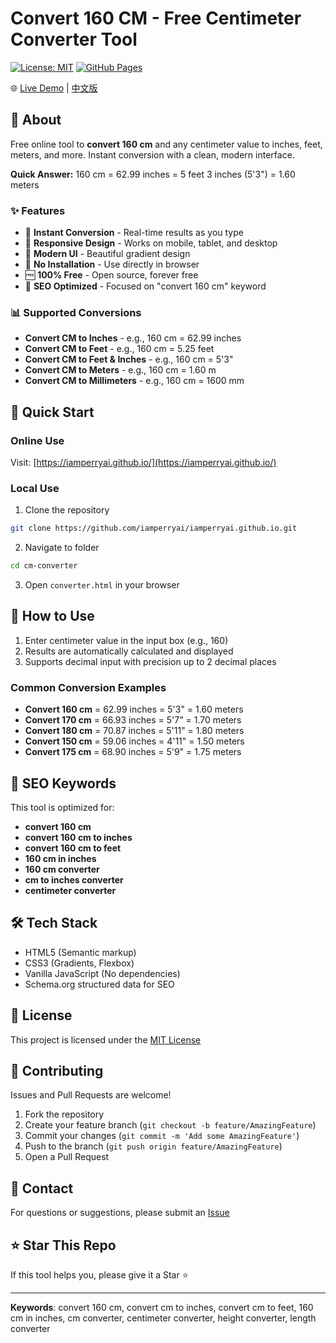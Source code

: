 # Convert 160 CM - Free Centimeter Converter Tool

[![License: MIT](https://img.shields.io/badge/License-MIT-yellow.svg)](https://opensource.org/licenses/MIT)
[![GitHub Pages](https://img.shields.io/badge/demo-online-brightgreen)](https://iamperryai.github.io/)

🌐 [Live Demo](https://iamperryai.github.io/) | [中文版](./README_ZH.md)

## 📏 About

Free online tool to **convert 160 cm** and any centimeter value to inches, feet, meters, and more. Instant conversion with a clean, modern interface.

**Quick Answer:** 160 cm = 62.99 inches = 5 feet 3 inches (5'3") = 1.60 meters

### ✨ Features

- 🔄 **Instant Conversion** - Real-time results as you type
- 📱 **Responsive Design** - Works on mobile, tablet, and desktop
- 🎨 **Modern UI** - Beautiful gradient design
- 🚀 **No Installation** - Use directly in browser
- 🆓 **100% Free** - Open source, forever free
- 🎯 **SEO Optimized** - Focused on "convert 160 cm" keyword

### 📊 Supported Conversions

- **Convert CM to Inches** - e.g., 160 cm = 62.99 inches
- **Convert CM to Feet** - e.g., 160 cm = 5.25 feet
- **Convert CM to Feet & Inches** - e.g., 160 cm = 5'3"
- **Convert CM to Meters** - e.g., 160 cm = 1.60 m
- **Convert CM to Millimeters** - e.g., 160 cm = 1600 mm

## 🚀 Quick Start

### Online Use

Visit: [https://iamperryai.github.io/](https://iamperryai.github.io/)

### Local Use

1. Clone the repository
```bash
git clone https://github.com/iamperryai/iamperryai.github.io.git
```

2. Navigate to folder
```bash
cd cm-converter
```

3. Open `converter.html` in your browser

## 📖 How to Use

1. Enter centimeter value in the input box (e.g., 160)
2. Results are automatically calculated and displayed
3. Supports decimal input with precision up to 2 decimal places

### Common Conversion Examples

- **Convert 160 cm** = 62.99 inches = 5'3" = 1.60 meters
- **Convert 170 cm** = 66.93 inches = 5'7" = 1.70 meters
- **Convert 180 cm** = 70.87 inches = 5'11" = 1.80 meters
- **Convert 150 cm** = 59.06 inches = 4'11" = 1.50 meters
- **Convert 175 cm** = 68.90 inches = 5'9" = 1.75 meters

## 🎯 SEO Keywords

This tool is optimized for:
- **convert 160 cm**
- **convert 160 cm to inches**
- **convert 160 cm to feet**
- **160 cm in inches**
- **160 cm converter**
- **cm to inches converter**
- **centimeter converter**

## 🛠️ Tech Stack

- HTML5 (Semantic markup)
- CSS3 (Gradients, Flexbox)
- Vanilla JavaScript (No dependencies)
- Schema.org structured data for SEO

## 📄 License

This project is licensed under the [MIT License](LICENSE)

## 🤝 Contributing

Issues and Pull Requests are welcome!

1. Fork the repository
2. Create your feature branch (`git checkout -b feature/AmazingFeature`)
3. Commit your changes (`git commit -m 'Add some AmazingFeature'`)
4. Push to the branch (`git push origin feature/AmazingFeature`)
5. Open a Pull Request

## 📧 Contact

For questions or suggestions, please submit an [Issue](https://github.com/iamperryai/iamperryai.github.io/issues)

## ⭐ Star This Repo

If this tool helps you, please give it a Star ⭐

---

**Keywords**: convert 160 cm, convert cm to inches, convert cm to feet, 160 cm in inches, cm converter, centimeter converter, height converter, length converter

